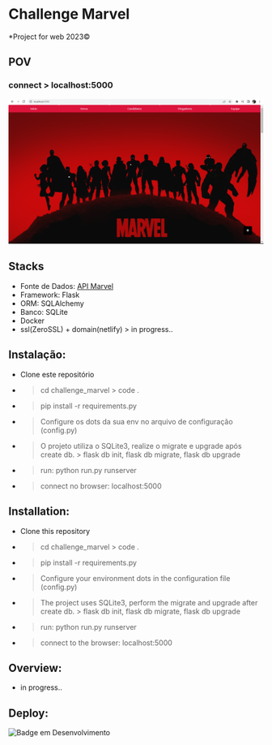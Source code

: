 # Challenge Marvel
*Project for web 2023©


## POV
### connect > localhost:5000
<img src="./inicio.png" width="980px" />

## Stacks
- Fonte de Dados: [API Marvel](https://developer.marvel.com/)
- Framework: Flask
- ORM: SQLAlchemy
- Banco: SQLite
- Docker
- ssl(ZeroSSL) + domain(netlify) > in progress..

## Instalação:
- Clone este repositório
- > cd challenge_marvel > code .
- > pip install -r requirements.py
- > Configure os dots da sua env no arquivo de configuração (config.py)
- > O projeto utiliza o SQLite3, realize o migrate e upgrade após create db. > flask db init, flask db migrate, flask db upgrade
- > run: python run.py runserver
- > connect no browser: localhost:5000


## Installation:
- Clone this repository 
- > cd challenge_marvel > code . 
- > pip install -r requirements.py 
- > Configure your environment dots in the configuration file (config.py)
- > The project uses SQLite3, perform the migrate and upgrade after create db. > flask db init, flask db migrate, flask db upgrade 
- > run: python run.py runserver 
- > connect to the browser: localhost:5000

## Overview:
 - in progress..

## Deploy:
![Badge em Desenvolvimento](http://img.shields.io/static/v1?label=STATUS&message=EM%20DESENVOLVIMENTO&color=GREEN&style=for-the-badge)
